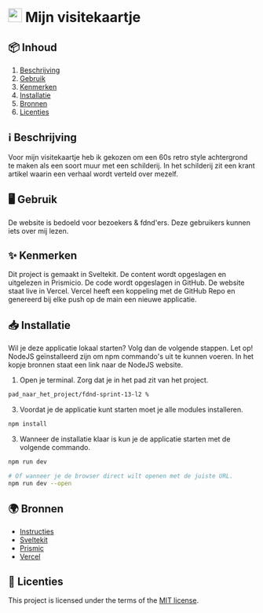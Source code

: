 <h1>
  <img src="https://github.com/luukbrauckmann/fdnd-s13-l1/assets/47314813/d1c65364-e0c6-4b2a-9f90-f018e58aa7a0" style="height: 1em;">
  <span> Mijn visitekaartje</span>
</h1>

<h2 id="inhoud">📦 Inhoud</h2>

1. [Beschrijving](#beschrijving)
2. [Gebruik](#gebruik)
3. [Kenmerken](#kenmerken)
4. [Installatie](#installatie)
5. [Bronnen](#bronnen)
6. [Licenties](#licenties)

<h2 id="beschrijving">ℹ️ Beschrijving</h2>

Voor mijn visitekaartje heb ik gekozen om een 60s retro style achtergrond te maken als een soort muur met een schilderij. In het schilderij zit een krant artikel waarin een verhaal wordt verteld over mezelf.

<h2 id="gebruik">🖥️ Gebruik</h2>

De website is bedoeld voor bezoekers & fdnd'ers. Deze gebruikers kunnen iets over mij lezen.

<h2 id="kenmerken">✨ Kenmerken</h2>

Dit project is gemaakt in Sveltekit. De content wordt opgeslagen en uitgelezen in Prismicio. De code wordt opgeslagen in GitHub. De website staat live in Vercel. Vercel heeft een koppeling met de GitHub Repo en genereerd bij elke push op de main een nieuwe applicatie.

<h2 id="installatie">📥 Installatie</h2>

Wil je deze applicatie lokaal starten? Volg dan de volgende stappen. Let op! NodeJS geïnstalleerd zijn om npm commando's uit te kunnen voeren. In het kopje bronnen staat een link naar de NodeJS website.

1. Open je terminal. Zorg dat je in het pad zit van het project.
```bash
pad_naar_het_project/fdnd-sprint-13-l2 %
```

3. Voordat je de applicatie kunt starten moet je alle modules installeren.
```bash
npm install
```

3. Wanneer de installatie klaar is kun je de applicatie starten met de volgende commando.
```bash
npm run dev

# Of wanneer je de browser direct wilt openen met de juiste URL.
npm run dev --open
```


<h2 id="bronnen">🌍 Bronnen</h2>

- [Instructies](./docs/INSTRUCTIONS.md)
- [Sveltekit](https://kit.svelte.dev/)
- [Prismic](https://prismic.io/)
- [Vercel](https://vercel.com/)

<h2 id="licenties">🪪 Licenties</h2>

This project is licensed under the terms of the [MIT license](./LICENSE).
